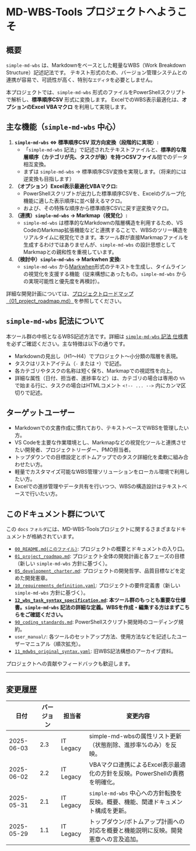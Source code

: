 # MD-WBS-Tools プロジェクトへようこそ

## 概要

`simple-md-wbs` は、Markdownをベースとした軽量なWBS（Work Breakdown Structure）記述記法です。
テキスト形式のため、バージョン管理システムとの連携が容易で、可読性が高く、特別な`エディタ`を必要としません。

本プロジェクトでは、`simple-md-wbs` 形式のファイルをPowerShellスクリプトで解析し、**標準順序CSV** 形式に変換します。
ExcelでのWBS表示最適化は、**オプションのExcel VBAマクロ** を利用して実現します。

## 主な機能（`simple-md-wbs` 中心）

1. **`simple-md-wbs` ⇔ 標準順序CSV 双方向変換（段階的に実現）:**
    * 「`simple-md-wbs` 記法」で記述されたテキストファイルと、**標準的な階層順序（カテゴリが先、タスクが後）を持つCSVファイル**間でのデータ相互変換。
    * まずは `simple-md-wbs` → 標準順序CSV変換を実現します。（将来的には逆変換も目指します）
2. **（オプション）Excel表示最適化VBAマクロ:**
    * PowerShellスクリプトが出力した標準順序CSVを、Excelのグループ化機能に適した表示順序に並べ替えるマクロ。
    * および、その特殊な順序から標準順序CSVに戻す逆変換マクロ。
3. **（連携）`simple-md-wbs` → Markmap（視覚化）:**
    * `simple-md-wbs` は標準的なMarkdownの階層構造を利用するため、VS CodeのMarkmap拡張機能などと連携することで、WBSのツリー構造をリアルタイムに視覚化できます。本ツール群が直接Markmapファイルを生成するわけではありませんが、`simple-md-wbs` の設計思想としてMarkmapとの親和性を重視しています。
4. **（検討中）`simple-md-wbs` → Markwhen 変換:**
    * `simple-md-wbs` から[Markwhen](https://markwhen.dev/)形式のテキストを生成し、タイムラインの視覚化を支援する機能（従来構想にあったもの。`simple-md-wbs` からの実現可能性と優先度を再検討）。

詳細な開発計画については、[プロジェクトロードマップ（01_project_roadmap.md）](./01_project_roadmap.md)を参照してください。

## `simple-md-wbs` 記法について

本ツール群の中核となるWBS記述方法です。詳細は [`simple-md-wbs` 記法 仕様書](./12_wbs_task_syntax_specification.md) を必ずご確認ください。主な特徴は以下の通りです。

* Markdownの見出し（H1～H4）でプロジェクト～小分類の階層を表現。
* タスクはリストアイテム（`-` または `*`）で記述。
* 各カテゴリやタスクの名称は短く保ち、Markmapでの視認性を向上。
* 詳細な属性（日付、担当者、進捗率など）は、カテゴリの場合は専用の `%%` で始まる行に、タスクの場合はHTMLコメント `<!-- ... -->` 内にカンマ区切りで記述。

## ターゲットユーザー

* Markdownでの文書作成に慣れており、テキストベースでWBSを管理したい方。
* VS Codeを主要な作業環境とし、Markmapなどの視覚化ツールと連携させたい開発者、プロジェクトリーダー、PMO担当者。
* トップダウンでの目標設定とボトムアップでのタスク詳細化を柔軟に組み合わせたい方。
* 軽量でカスタマイズ可能なWBS管理ソリューションをローカル環境で利用したい方。
* Excelでの進捗管理やデータ共有を行いつつ、WBSの構造設計はテキストベースで行いたい方。

## このドキュメント群について

この `docs` `フォルダ`には、MD-WBS-Toolsプロジェクトに関するさまざまなドキュメントが格納されています。

* [`00_README.md(このファイル)`](./00_README.md): プロジェクトの概要とドキュメントの入り口。
* [`01_project_roadmap.md`](./01_project_roadmap.md): プロジェクト全体の開発計画と各フェーズの目標（新しい `simple-md-wbs` 方針に基づく）。
* [`05_development_charter.md`](./05_development_charter.md): プロジェクトの開発哲学、品質目標などを定めた開発憲章。
* [`10_requirements_definition.yaml`](./10_requirements_definition.yaml): プロジェクトの要件定義書（新しい `simple-md-wbs` 方針に基づく）。
* **[`12_wbs_task_syntax_specification.md`](./12_wbs_task_syntax_specification.md): 本ツール群のもっとも重要な仕様書。`simple-md-wbs` 記法の詳細な定義。WBSを作成・編集する方はまずこちらをご確認ください。**
* [`90_coding_standards.md`](./90_coding_standards.md): PowerShellスクリプト開発時のコーディング規約。
* `user_manual/`: 各ツールのセットアップ方法、使用方法などを記述したユーザーマニュアル（順次拡充）。
* [`11_mdwbs_original_syntax.yaml`](./11_mdwbs_original_syntax.yaml): 旧WBS記法構想のアーカイブ資料。

プロジェクトへの貢献やフィードバックも歓迎します。

---

## 変更履歴

| 日付       | バージョン | 担当者      | 変更内容                                                                            |
|------------|------------|-------------|-------------------------------------------------------------------------------------|
| 2025-06-03 | 2.3        | IT Legacy   | simple-md-wbsの属性リスト更新（状態削除、進捗率%のみ）を反映。                   |
| 2025-06-02 | 2.2        | IT Legacy   |  VBAマクロ連携によるExcel表示最適化の方針を反映。PowerShellの責務を明確化。         |
| 2025-05-31 | 2.1        | IT Legacy   | `simple-md-wbs` 中心への方針転換を反映。概要、機能、関連ドキュメント構成を更新。    |
| 2025-05-29 | 1.1        | IT Legacy   | トップダウン/ボトムアップ計画への対応を概要と機能説明に反映。開発憲章への言及追加。 |
